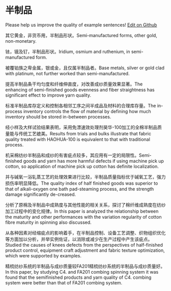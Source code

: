 # 半制品

Please help us improve the quality of example sentences! [Edit on Github](https://github.com/jiyushe/jiyu-example-sentence-source/blob/main/chinese/banzhipin.md)

<p><span class="chinese">其它黄金，非货币用，半制品形状。</span><span class="english">Semi-manufactured forms, other gold, non-monetary.</span></p>

<p><span class="chinese">铱，锇及钌，半制品形状。</span><span class="english">Iridium, osmium and ruthenium, in semi-manufactured form.</span></p>

<p><span class="chinese">被覆铂族之卑金属，银或金，且仅属半制品者。</span><span class="english">Base metals, silver or gold clad with platinum, not further worked than semi-manufactured.</span></p>

<p><span class="chinese">提高半制品条干均匀度和纤维伸直度，对改善成纱质量效果显著。</span><span class="english">The enhancing of semi-finished goods evenness and fiber straightness has significant effect to improve yarn quality.</span></p>

<p><span class="chinese">标准半制品库存定义和控制各相邻工序之间半成品及材料的合理库存量。</span><span class="english">The in-process inventory controls the flow of material by defining how much inventory should be stored in-between processes.</span></p>

<p><span class="chinese">经小样及大样试验结果表明，采用免漂速效处理剂昊华-100加工的全棉半制品质量能与传统工艺媲美。</span><span class="english">Results from trials and bulks illustrate that fabric quality treated with HAOHUA-100 is equivalent to that with traditional process.</span></p>

<p><span class="chinese">机采棉纺纱半制品和成纱的有害疵点较多，其应用有一定的局限性。</span><span class="english">Semi-finished goods and yarn has more harmful defects if using machine pick up cotton, so application of machine pick up cotton has definite localization.</span></p>

<p><span class="chinese">并与碱氧一浴轧蒸工艺的处理效果进行比较，半制品质量指标优于碱氧工艺，强力损伤率明显降低。</span><span class="english">The quality index of half finished goods was superior to that of alkali-oxygen one bath pad-steaming process, and the strength damage significantly de-creased.</span></p>

<p><span class="chinese">分析了原棉及半制品中成熟度与其他性能的相关关系，探讨了棉纤维成熟度在纺纱加工过程中的变化规律。</span><span class="english">In this paper is analyzed the relationship between the maturity and other performances with the variation regularity of cotton fibre maturity in spinning also discussed.</span></p>

<p><span class="chinese">从各种因素对经缩疵点的影响着手，在半制品控制、设备工艺调整、织物组织优化等方面加以分析，并举实例佐证，以消除或减少在生产过程中产生该疵点。</span><span class="english">Studied the causes of knees defects from the perspectives of half-finished product control, equipment craft adjustment and fabric texture optimization, which were supported by examples.</span></p>

<p><span class="chinese">精梳纺纱系统的半制品与成纱质量较FA201精梳纺纱系统的半制品与成纱质量好。</span><span class="english">In this paper, by studying C4. and FA201 combing spinning system it was found that the semifinished products and yarn quality of C4. combing system were better than that of FA201 combing system.</span></p>

